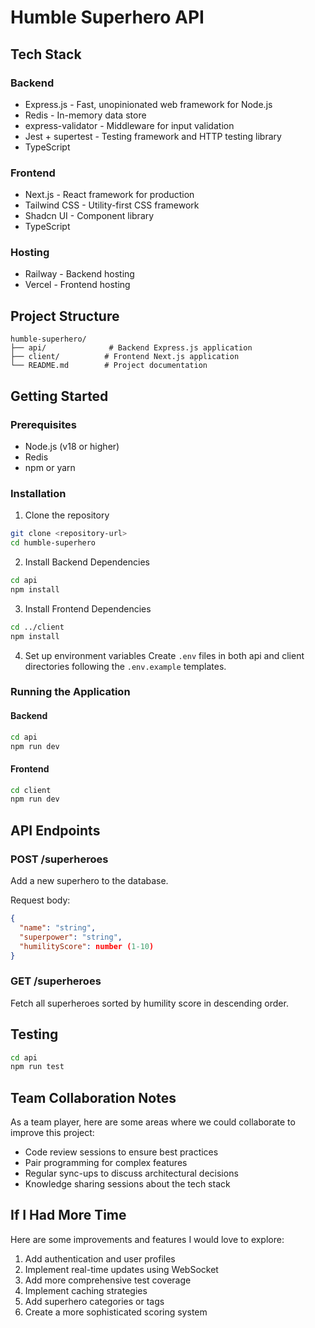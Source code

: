 # Humble Superhero API

## Tech Stack

### Backend

- Express.js - Fast, unopinionated web framework for Node.js
- Redis - In-memory data store
- express-validator - Middleware for input validation
- Jest + supertest - Testing framework and HTTP testing library
- TypeScript

### Frontend

- Next.js - React framework for production
- Tailwind CSS - Utility-first CSS framework
- Shadcn UI - Component library
- TypeScript

### Hosting

- Railway - Backend hosting
- Vercel - Frontend hosting

## Project Structure

```
humble-superhero/
├── api/              # Backend Express.js application
├── client/          # Frontend Next.js application
└── README.md        # Project documentation
```

## Getting Started

### Prerequisites

- Node.js (v18 or higher)
- Redis
- npm or yarn

### Installation

1. Clone the repository

```bash
git clone <repository-url>
cd humble-superhero
```

2. Install Backend Dependencies

```bash
cd api
npm install
```

3. Install Frontend Dependencies

```bash
cd ../client
npm install
```

4. Set up environment variables
   Create `.env` files in both api and client directories following the `.env.example` templates.

### Running the Application

#### Backend

```bash
cd api
npm run dev
```

#### Frontend

```bash
cd client
npm run dev
```

## API Endpoints

### POST /superheroes

Add a new superhero to the database.

Request body:

```json
{
  "name": "string",
  "superpower": "string",
  "humilityScore": number (1-10)
}
```

### GET /superheroes

Fetch all superheroes sorted by humility score in descending order.

## Testing

```bash
cd api
npm run test
```

## Team Collaboration Notes

As a team player, here are some areas where we could collaborate to improve this project:

- Code review sessions to ensure best practices
- Pair programming for complex features
- Regular sync-ups to discuss architectural decisions
- Knowledge sharing sessions about the tech stack

## If I Had More Time

Here are some improvements and features I would love to explore:

1. Add authentication and user profiles
2. Implement real-time updates using WebSocket
3. Add more comprehensive test coverage
4. Implement caching strategies
5. Add superhero categories or tags
6. Create a more sophisticated scoring system
